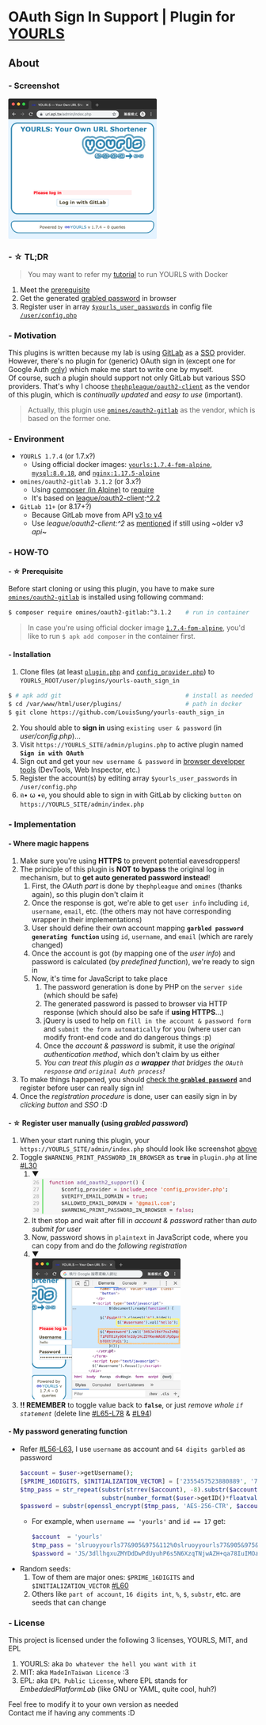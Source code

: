 # OAuth Sign In Support | Plugin for [YOURLS](https://github.com/YOURLS/YOURLS)
## About
### - Screenshot
<img src="./docs/img/1-screenshot.png" width="300px"/>

### - ☆ TL;DR
> You may want to refer my [tutorial](https://github.com/LouisSung/YOURLS-Run_with_Docker) to run YOURLS with Docker
1. Meet the [prerequisite](#---prerequisite)
2. Get the generated [grabled password](#---register-user-manually-using-grabled-password) in browser
3. Register user in array [`$yourls_user_passwords`](https://github.com/YOURLS/YOURLS/wiki/Username-Passwords#editing-login--passwords-in-configphp) in config file [`/user/config.php`](https://github.com/YOURLS/YOURLS/blob/1.7.4/user/config-sample.php#L59-L66)

### - Motivation
This plugins is written because my lab is using [GitLab](https://docs.gitlab.com/ee/integration/oauth_provider.html) as a [SSO](https://en.wikipedia.org/wiki/Single_sign-on) provider.  
However, there's no plugin for (generic) OAuth sign in (except one for Google Auth [only](https://github.com/8thwall/google-auth-yourls)) which make me start to write one by myself.  
Of course, such a plugin should support not only GitLab but various SSO providers.  That's why I choose [`thephpleague/oauth2-client`](https://github.com/thephpleague/oauth2-client) as the vendor of this plugin, which is *continually updated* and *easy to use* (important).  
> Actually, this plugin use [`omines/oauth2-gitlab`](https://github.com/omines/oauth2-gitlab) as the vendor, which is based on the former one.

### - Environment
* `YOURLS 1.7.4` (or 1.7.x?)
    + Using official docker images: [`yourls:1.7.4-fpm-alpine`](https://hub.docker.com/_/yourls?tab=tags&page=1&name=1.7.4-fpm-alpine), [`mysql:8.0.18`](https://hub.docker.com/_/mysql?tab=tags&page=1&name=8.0.18), and [`nginx:1.17.5-alpine`](https://hub.docker.com/_/nginx?tab=tags&page=1&name=1.17.5-alpine)
* `omines/oauth2-gitlab 3.1.2` (or 3.x?)
    + Using [composer (in Alpine)](https://pkgs.alpinelinux.org/package/edge/community/x86/composer) to [require](https://github.com/omines/oauth2-gitlab/tree/3.1.2#installation)
    + It's based on [league/oauth2-client](https://github.com/thephpleague/oauth2-client/tree/2.2.1):[^2.2](https://github.com/omines/oauth2-gitlab/blob/3.1.2/composer.json#L22)
* `GitLab 11+` (or 8.17+?)
    + Because GitLab move from API [v3 to v4](https://docs.gitlab.com/ee/api/v3_to_v4.html)
    + Use *league/oauth2-client:^2* as [mentioned](https://github.com/omines/oauth2-gitlab/blame/3.1.2/README.md#L12) if still using ~older *v3 api*~

### - HOW-TO
#### - ☆ Prerequisite
Before start cloning or using this plugin, you have to make sure [`omines/oauth2-gitlab`](https://github.com/omines/oauth2-gitlab/tree/3.1.2#installation) is installed using following command:
```bash
$ composer require omines/oauth2-gitlab:^3.1.2    # run in container
```
> In case you're using official docker image [`1.7.4-fpm-alpine`](https://hub.docker.com/_/yourls?tab=tags&page=1&name=1.7.4-fpm-alpine), you'd like to run `$ apk add composer` in the container first.
#### - Installation
1. Clone files (at least [`plugin.php`](/plugin.php) and [`config_provider.php`](/config_provider.php)) to `YOURLS_ROOT/user/plugins/yourls-oauth_sign_in`
```bash
$ # apk add git                                   # install as needed
$ cd /var/www/html/user/plugins/                  # path in docker
$ git clone https://github.com/LouisSung/yourls-oauth_sign_in
```
2. You should able to **sign in** using `existing user & password` (in *user/config.php*)...
3. Visit `https://YOURLS_SITE/admin/plugins.php` to active plugin named **`Sign in with OAuth`**
4. Sign out and get your `new username & password` in [browser developer tools](https://developer.mozilla.org/en-US/docs/Learn/Common_questions/What_are_browser_developer_tools) (DevTools, Web Inspector, etc.)
5. Register the account(s) by editing array `$yourls_user_passwords` in `/user/config.php` 
6. ฅ• ω •ฅ, you should able to sign in with GitLab by clicking `button` on `https://YOURLS_SITE/admin/index.php`

### - Implementation
#### - Where magic happens
1. Make sure you're using **HTTPS** to prevent potential eavesdroppers!
2. The principle of this plugin is **NOT to bypass** the original log in mechanism, but to **get auto generated password instead**!
    1. First, the *OAuth part* is done by `thephpleague` and `omines` (thanks again), so this plugin don't claim it
    2. Once the response is got, we're able to get `user info` including `id`, `username`, `email`, etc. (the others may not have corresponding wrapper in their implementations)
    3. User should define their own account mapping **`garbled password generating function`** using `id`, `username`, and `email` (which are rarely changed)
    4. Once the account is got (by mapping one of the *user info*) and password is calculated (by *predefined function*), we're ready to sign in
    5. Now, it's time for JavaScript to take place
        1. The password generation is done by PHP on the `server side` (which should be safe)
        2. The generated password is passed to browser via HTTP response (which should also be safe if **using HTTPS**...)
        3. jQuery is used to help on `fill in the account & password form` and `submit the form automatically` for you (where user can modify front-end code and do dangerous things :p)
        4. Once the *account & password* is submit, it use the *original authentication method*, which don't claim by us either
        5. *You can treat this plugin as a **wrapper** that bridges the `OAuth response` and `original Auth process`!*
3. To make things happened, you should [check the **`grabled password`**](#---register-user-manually-using-grabled-password) and register before user can really sign in!
4. Once the *registration procedure* is done, user can easily sign in by *clicking button* and *SSO* :D

#### - ☆ Register user manually (using *grabled password*)
1. When your start runing this plugin, your `https://YOURLS_SITE/admin/index.php` should look like screenshot [above](#--screenshot)
2. Toggle `$WARNING_PRINT_PASSWORD_IN_BROWSER` as **`true`** in `plugin.php` at line [#L30](/plugin.php#L30)
    1. ▼  
        <img src="./docs/img/2-const_config.png" width="400px"/>
    2. It then stop and wait after fill in *account & password* rather than *auto submit for user*
    3. Now, password shows in `plaintext` in JavaScript code, where you can copy from and do the *following registration*
    4. ▼  
        <img src="./docs/img/3-get_password.png" width="300px"/>
3. **!! REMEMBER** to toggle value back to **`false`**, or just *remove whole `if statement`* (delete line [#L65-L78](/plugin.php#L65-L78) & [#L94](/plugin.php#L94))

#### - My password generating function
* Refer [#L56-L63](/plugin.php#L56-L63), I use `username` as account and `64 digits garbled` as password
  ```php
  $account = $user->getUsername();
  [$PRIME_16DIGITS, $INITIALIZATION_VECTOR] = ['2355457523880889', '7897466719774591'];
  $tmp_pass = str_repeat(substr(strrev($account), -8).substr($account, -8).
                         substr(number_format($user->getID()*floatval($PRIME_16DIGITS), 1, '%', '&'), -16), 4);
  $password = substr(openssl_encrypt($tmp_pass, 'AES-256-CTR', $account, 0, $INITIALIZATION_VECTOR), 7, 64);
  ```
    + For example, when `username == 'yourls'` and `id == 17` get:
      ```php
      $account  = 'yourls'
      $tmp_pass = 'slruoyyourls77&905&975&112%0slruoyyourls77&905&975&112%0slruoyyourls77&905&975&112%0slruoyyourls77&905&975&112%0'
      $password = 'JS/3dllhgxuZMYDdDwPdUyuhP6s5N6XzqTNjwAZH+qa78IuIMOaWb1bAZNp9l0zf'
      ```
* Random seeds: 
    1. Tow of them are major ones: `$PRIME_16DIGITS` and `$INITIALIZATION_VECTOR` [#L60](/plugin.php#L60)
    2. Others like `part of account`, `16 digits int`, `%`, `$`, `substr`, etc. are seeds that can change

### - License
This project is licensed under the following 3 licenses, YOURLS, MIT, and EPL
1. YOURLS: aka `Do whatever the hell you want with it`
2. MIT: aka `MadeInTaiwan Licence` :3
3. EPL: aka `EPL Public License`, where EPL stands for *EmbeddedPlatformLab* (like GNU or YAML, quite cool, huh?)

Feel free to modify it to your own version as needed  
Contact me if having any comments :D
